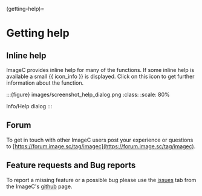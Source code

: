 (getting-help)=
# Getting help

## Inline help

ImageC provides inline help for many of the functions.
If some inline help is available a small {{ icon_info }} is displayed.
Click on this icon to get further information about the function.


:::{figure} images/screenshot_help_dialog.png
:class:
:scale: 80%

Info/Help dialog
:::

## Forum

To get in touch with other ImageC users post your experience or questions to [https://forum.image.sc/tag/imagec](https://forum.image.sc/tag/imagec).

## Feature requests and Bug reports

To report a missing feature or a possible bug please use the [issues](https://github.com/joda01/imagec/issues) tab from the ImageC's [github](https://github.com/joda01/imagec) page.
